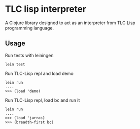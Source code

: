 # TLC lisp interpreter

A Clojure library designed to act as an interpreter from TLC Lisp programming language.

## Usage

Run tests with leiningen
```
lein test
```

Run TLC-Lisp repl and load demo
```
lein run
....
>>> (load 'demo)
```

Run TLC-Lisp repl, load bc and run it
```
lein run
....
>>> (load 'jarras)
>>> (breadth-first bc)
```